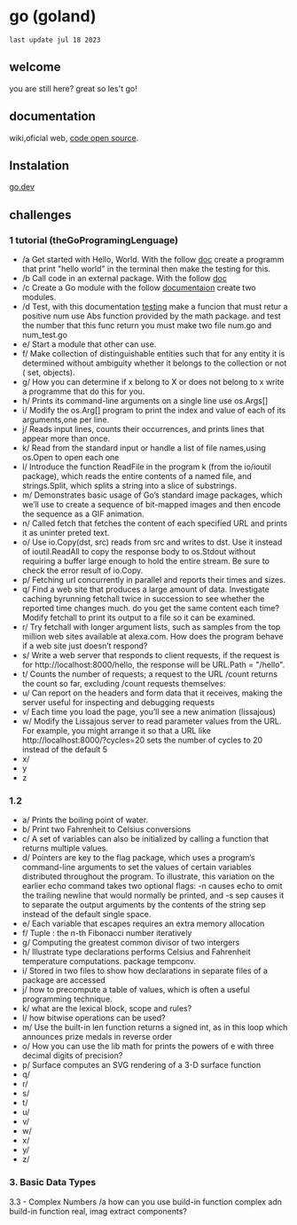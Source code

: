 # go (goland) 
`last update jul 18 2023`
## welcome
you are still here? great so les't go!

## documentation
wiki,oficial web, <a href="https://cs.opensource.google/go/go">code open source</a>.
## Instalation 
<a href="https://go.dev/dl/">go.dev</a>
## challenges
###	1 tutorial (theGoProgramingLenguage)
   - /a  Get started with Hello, World. With the follow <a href="https://go.dev/doc/tutorial/getting-started#code">doc</a> create a programm that print "hello world" in the terminal then make the testing for this.
   - /b  Call code in an external package. With the follow <a href="https://go.dev/doc/tutorial/getting-started#code">doc</a>
   - /c Create a Go module with the follow <a href="https://go.dev/doc/tutorial/create-module">documentaion</a> create two modules.
   - /d Test, with this documentation <a href="https://pkg.go.dev/testing#hdr-Examples">testing</a> make a funcion that must retur a positive num use Abs function provided by the math package. and test the number that this func return you must make two file num.go and num_test.go
   - e/ Start a module that other can use.
   - f/ Make collection of distinguishable entities such that for any entity it is determined without ambiguity whether it belongs to the collection or not ( set, objects).
   - g/ How you can determine if x belong to X or does not belong to x write a programme that do this for you.
   - h/ Prints its command-line arguments on a single line use os.Args[]
   - i/ Modify the os.Arg[] program to print the index and value of each of its arguments,one per line.
   - j/ Reads input lines, counts their occurrences, and prints lines that appear more than once.
   - k/ Read from the standard input or handle a list of file names,using os.Open to open each one
   - l/ Introduce the function ReadFile in the program k (from the io/ioutil package), which reads the entire contents of a named file, and strings.Split, which splits a string into a slice of substrings.
   - m/ Demonstrates basic usage of Go’s standard image packages, which we’ll use to create a sequence of bit-mapped images and then encode the sequence as a GIF animation.
   - n/ Called fetch that fetches the content of each specified URL and prints it as uninter preted text.
   - o/ Use io.Copy(dst, src) reads from src and writes to dst. Use it instead of ioutil.ReadAll to copy the response body to os.Stdout without requiring a buffer large enough to hold the entire stream. Be sure to check the error result of io.Copy.
   - p/ Fetching url concurrently in parallel and reports their times and sizes.
   - q/ Find a web site that produces a large amount of data. Investigate caching byrunning fetchall twice in succession to see whether the reported time changes much. do you get the same content each time? Modify fetchall to print its output to a file so it can be examined.
   - r/ Try fetchall with longer argument lists, such as samples from the top million web sites available at alexa.com. How does the program behave if a web site just doesn’t respond?
   - s/ Write a web server that responds to client requests, if the request is for http://localhost:8000/hello, the response will be URL.Path = "/hello".
   - t/ Counts the number of requests; a request to the URL /count returns the count so far, excluding /count requests themselves:
   - u/ Can report on the headers and form data that it receives, making the server useful for inspecting and debugging requests
   - v/ Each time you load the page, you’ll see a new animation (lissajous)
   - w/ Modify the Lissajous server to read parameter values from the URL. For example, you might arrange it so that a URL like http://localhost:8000/?cycles=20 sets the number of cycles to 20 instead of the default 5
   - x/ 
   - y
   - z
###	1.2
   - a/	Prints the boiling point of water.
   - b/	Print two Fahrenheit to Celsius conversions
   - c/	A set of variables can also be initialized by calling a function that returns multiple values.
   - d/ Pointers are key to the flag package, which uses a program’s command-line arguments to set the values of certain variables distributed throughout the program. To illustrate, this variation on the earlier echo command takes two optional flags: -n causes echo to omit the trailing newline that would normally be printed, and -s sep causes it to separate the output arguments by the contents of the string sep instead of the default single space.
   - e/ Each variable that escapes requires an extra memory allocation
   - f/ Tuple : the n-th Fibonacci number iteratively
   - g/ Computing the greatest common divisor of two intergers
   - h/ Illustrate type declarations performs Celsius and Fahrenheit temperature computations. package tempconv.
   - i/ Stored in two files to show how declarations in separate files of a package are accessed
   - j/ how to precompute a table of values, which is often a useful programming technique.
   - k/ what are the lexical block, scope and rules? 
   - l/ how bitwise operations can be used?
   - m/ Use the built-in len function returns a signed int, as in this loop which announces prize medals in reverse order
   - o/ How you can use the lib math for prints the powers of e with three decimal digits of precision?
   - p/ Surface computes an SVG rendering of a 3-D surface function
   - q/
   - r/
   - s/
   - t/
   - u/
   - v/
   - w/
   - x/
   - y/
   - z/
### 3. Basic Data Types
3.3   - Complex Numbers
      /a how can you use build-in function complex adn build-in function real, imag extract components?

